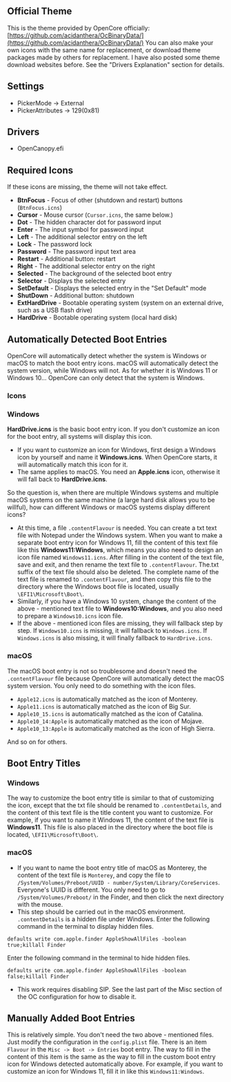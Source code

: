 ## Official Theme
This is the theme provided by OpenCore officially:
[https://github.com/acidanthera/OcBinaryData/](https://github.com/acidanthera/OcBinaryData/)
You can also make your own icons with the same name for replacement, or download theme packages made by others for replacement. I have also posted some theme download websites before. See the "Drivers Explanation" section for details.
## Settings
- PickerMode -> External
- PickerAttributes -> 129(0x81)
## Drivers
- OpenCanopy.efi
## Required Icons
If these icons are missing, the theme will not take effect.

- **BtnFocus** - Focus of other (shutdown and restart) buttons (`BtnFocus.icns`)
- **Cursor** - Mouse cursor (`Cursor.icns`, the same below.)
- **Dot** - The hidden character dot for password input
- **Enter** - The input symbol for password input
- **Left** - The additional selector entry on the left
- **Lock** - The password lock
- **Password** - The password input text area
- **Restart** - Additional button: restart
- **Right** - The additional selector entry on the right
- **Selected** - The background of the selected boot entry
- **Selector** - Displays the selected entry
- **SetDefault** - Displays the selected entry in the "Set Default" mode
- **ShutDown** - Additional button: shutdown
- **ExtHardDrive** - Bootable operating system (system on an external drive, such as a USB flash drive)
- **HardDrive** - Bootable operating system (local hard disk)

## Automatically Detected Boot Entries
OpenCore will automatically detect whether the system is Windows or macOS to match the boot entry icons. macOS will automatically detect the system version, while Windows will not. As for whether it is Windows 11 or Windows 10... OpenCore can only detect that the system is Windows.
### Icons
### Windows
**HardDrive.icns** is the basic boot entry icon. If you don't customize an icon for the boot entry, all systems will display this icon.
- If you want to customize an icon for Windows, first design a Windows icon by yourself and name it **Windows.icns**. When OpenCore starts, it will automatically match this icon for it.
- The same applies to macOS. You need an **Apple.icns** icon, otherwise it will fall back to **HardDrive.icns**.

So the question is, when there are multiple Windows systems and multiple macOS systems on the same machine (a large hard disk allows you to be willful), how can different Windows or macOS systems display different icons?
- At this time, a file `.contentFlavour` is needed. You can create a txt text file with Notepad under the Windows system. When you want to make a separate boot entry icon for Windows 11, fill the content of this text file like this **Windows11:Windows**, which means you also need to design an icon file named `Windows11.icns`. After filling in the content of the text file, save and exit, and then rename the text file to `.contentFlavour`. The.txt suffix of the text file should also be deleted. The complete name of the text file is renamed to `.contentFlavour`, and then copy this file to the directory where the Windows boot file is located, usually `\EFI1\Microsoft\Boot\`.
- Similarly, if you have a Windows 10 system, change the content of the above - mentioned text file to **Windows10:Windows**, and you also need to prepare a `Windows10.icns` icon file.
- If the above - mentioned icon files are missing, they will fallback step by step. If `Windows10.icns` is missing, it will fallback to `Windows.icns`. If `Windows.icns` is also missing, it will finally fallback to `HardDrive.icns`.
### macOS
The macOS boot entry is not so troublesome and doesn't need the `.contentFlavour` file because OpenCore will automatically detect the macOS system version. You only need to do something with the icon files.
- `Apple12.icns` is automatically matched as the icon of Monterey.
- `Apple11.icns` is automatically matched as the icon of Big Sur.
- `Apple10_15.icns` is automatically matched as the icon of Catalina.
- `Apple10_14:Apple` is automatically matched as the icon of Mojave.
- `Apple10_13:Apple` is automatically matched as the icon of High Sierra.

And so on for others.
## Boot Entry Titles
### Windows
The way to customize the boot entry title is similar to that of customizing the icon, except that the txt file should be renamed to `.contentDetails`, and the content of this text file is the title content you want to customize. For example, if you want to name it Windows 11, the content of the text file is **Windows11**. This file is also placed in the directory where the boot file is located, `\EFI1\Microsoft\Boot\`.
### macOS
- If you want to name the boot entry title of macOS as Monterey, the content of the text file is `Monterey`, and copy the file to `/System/Volumes/Preboot/UUID - number/System/Library/CoreServices`. Everyone's UUID is different. You only need to go to `/System/Volumes/Preboot/` in the Finder, and then click the next directory with the mouse.
- This step should be carried out in the macOS environment. `.contentDetails` is a hidden file under Windows. Enter the following command in the terminal to display hidden files.

```shell
defaults write com.apple.finder AppleShowAllFiles -boolean true;killall Finder
```
Enter the following command in the terminal to hide hidden files.

```shell
defaults write com.apple.finder AppleShowAllFiles -boolean false;killall Finder
```
- This work requires disabling SIP. See the last part of the Misc section of the OC configuration for how to disable it.
## Manually Added Boot Entries
This is relatively simple. You don't need the two above - mentioned files. Just modify the configuration in the `config.plist` file.
There is an item `Flavour` in the `Misc -> Boot -> Entries` boot entry. The way to fill in the content of this item is the same as the way to fill in the custom boot entry icon for Windows detected automatically above. For example, if you want to customize an icon for Windows 11, fill it in like this `Windows11:Windows`.